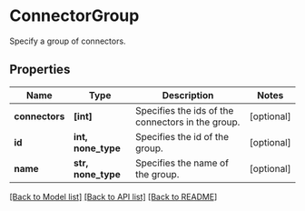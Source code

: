 # ConnectorGroup

Specify a group of connectors.

## Properties
Name | Type | Description | Notes
------------ | ------------- | ------------- | -------------
**connectors** | **[int]** | Specifies the ids of the connectors in the group. | [optional] 
**id** | **int, none_type** | Specifies the id of the group. | [optional] 
**name** | **str, none_type** | Specifies the name of the group. | [optional] 

[[Back to Model list]](../README.md#documentation-for-models) [[Back to API list]](../README.md#documentation-for-api-endpoints) [[Back to README]](../README.md)


